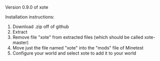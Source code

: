 Version 0.9.0 of xote

Installation instructions:

1. Download .zip off of github
2. Extract
3. Remove file "xote" from extracted files (which should be called xote-master)
4. Move just the file named "xote" into the "mods" file of Minetest
5. Configure your world and select xote to add it to your world
